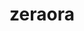 ---
id: 807
title: zeraora
types: [electric]
image: https://raw.githubusercontent.com/PokeAPI/sprites/master/sprites/pokemon/807.png
---